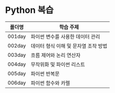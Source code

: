 # Python 복습
| 폴더명 | 학습 주제                            |
| ------ | ------------------------------------ |
| 001day | 파이썬 변수를 사용한 데이터 관리     |
| 002day | 데이터 형식 이해 및 문자열 조작 방법 |
| 003day | 흐름 제어와 논리 연산자 |
| 004day | 무작위화 및 파이썬 리스트 |
| 005day | 파이썬 반복문 |
| 006day | 파이썬 함수와 카렐 |